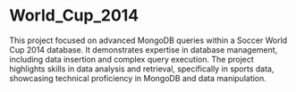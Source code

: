 # World_Cup_2014
This project focused on advanced MongoDB queries within a Soccer World Cup 2014 database. It demonstrates expertise in database management, including data insertion and complex query execution. The project highlights skills in data analysis and retrieval, specifically in sports data, showcasing technical proficiency in MongoDB and data manipulation.
